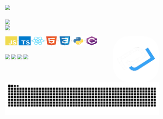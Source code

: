 
<div>
<a href = "https://github.com/ryzenencom"><img src="https://img.shields.io/badge/-Verified Organization-%23333?style=for-the-badge&logo=github&logoColor=white" target="_blank"></a>
  </div>
  
  ##
<img src="https://komarev.com/ghpvc/?username=ryzenen&label=GitHub%C3%A7i&color=08b4ce"/>

<div align="left">
  <a href="https://github.com/ryzenen">
  <img height="180em" src="https://github-readme-stats.vercel.app/api?username=ryzenen&show_icons=true&theme=dark&include_all_commits=true&count_private=true"/>
</div>
<div style="display: inline_block"><br>
  <img align="top" alt="Ryzenen-Js" height="30" width="40" src="https://raw.githubusercontent.com/devicons/devicon/master/icons/javascript/javascript-plain.svg">
  <img align="top" alt="Ryzenen-Ts" height="30" width="40" src="https://raw.githubusercontent.com/devicons/devicon/master/icons/typescript/typescript-plain.svg">
  <img align="top" alt="Ryzenen-React" height="30" width="40" src="https://raw.githubusercontent.com/devicons/devicon/master/icons/react/react-original.svg">
  <img align="top" alt="Ryzenen-HTML" height="30" width="40" src="https://raw.githubusercontent.com/devicons/devicon/master/icons/html5/html5-original.svg">
  <img align="top" alt="Ryzenen-CSS" height="30" width="40" src="https://raw.githubusercontent.com/devicons/devicon/master/icons/css3/css3-original.svg">
  <img align="top" alt="Ryzenen-Python" height="30" width="40" src="https://raw.githubusercontent.com/devicons/devicon/master/icons/python/python-original.svg">
  <img align="top" alt="Ryzenen-Csharp" height="30" width="40" src="https://raw.githubusercontent.com/devicons/devicon/master/icons/csharp/csharp-original.svg">
  <img align="right" alt="Ryzenen-pic" height="150" style="border-radius:50px;" src="https://raw.githubusercontent.com/ryzenen/ryzenen/main/Ryzenen%20Logo%20Png.png">
</div>
  
  ##
 
<div> 

  <a href="https://www.youtube.com/c/ryzenen" target="_blank"><img src="https://img.shields.io/badge/YouTube-FF0000?style=for-the-badge&logo=youtube&logoColor=white" target="_blank"></a>
  <a href="https://instagram.com/ryzenenn" target="_blank"><img src="https://img.shields.io/badge/-Instagram-%23E4405F?style=for-the-badge&logo=instagram&logoColor=white" target="_blank"></a>
 	<a href="https://www.twitch.tv/ryzenen" target="_blank"><img src="https://img.shields.io/badge/Twitch-9146FF?style=for-the-badge&logo=twitch&logoColor=white" target="_blank"></a>
  <a href = "mailto:contact@ryzenen.com"><img src="https://img.shields.io/badge/-Contact-0980ef?style=for-the-badge&logo=gmail&logoColor=white" target="_blank"></a>

  ![Animation](https://github.com/ryzenen/ryzenen/blob/main/snake.svg)
 
</div>
      
